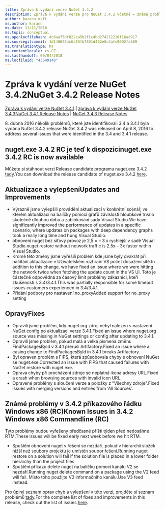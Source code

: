 ```yaml
---
title: Zpráva k vydání verze NuGet 3.4.2
description: Zpráva k vydání verze pro NuGet 3.4.2 včetně – známé problémy, opravy chyb, nové funkce a chcete.
author: karann-msft
ms.author: karann
ms.date: 11/11/2016
ms.topic: conceptual
ms.openlocfilehash: 4c8aa75df822ca5b2f1c4bd274272218f16ad917
ms.sourcegitcommit: 1d1406764c6af5fb7801d462e0c4afc9092fa569
ms.translationtype: MT
ms.contentlocale: cs-CZ
ms.lasthandoff: 09/04/2018
ms.locfileid: "43549148"
---
```

# <a name="nuget-342-release-notes"></a><span data-ttu-id="bddd4-103">Zpráva k vydání verze NuGet 3.4.2</span><span class="sxs-lookup"><span data-stu-id="bddd4-103">NuGet 3.4.2 Release Notes</span></span>

<span data-ttu-id="bddd4-104">[Zpráva k vydání verze NuGet 3.4.1](../release-notes/nuget-3.4.1.md) | [zpráva k vydání verze NuGet 3.4.3](../release-notes/nuget-3.4.3.md)</span><span class="sxs-lookup"><span data-stu-id="bddd4-104">[NuGet 3.4.1 Release Notes](../release-notes/nuget-3.4.1.md) | [NuGet 3.4.3 Release Notes](../release-notes/nuget-3.4.3.md)</span></span>

<span data-ttu-id="bddd4-105">8. dubna 2016 několik problémů, které jste identifikovali 3.4 a 3.4.1 byla vydána NuGet 3.4.2 release.</span><span class="sxs-lookup"><span data-stu-id="bddd4-105">NuGet 3.4.2 was released on April 8, 2016 to address several issues that were identified in the 3.4 and 3.4.1 release.</span></span>

## <a name="nugetexe-342-rc-is-now-available"></a><span data-ttu-id="bddd4-106">nuget.exe 3.4.2 RC je teď k dispozici</span><span class="sxs-lookup"><span data-stu-id="bddd4-106">nuget.exe 3.4.2 RC is now available</span></span>

<span data-ttu-id="bddd4-107">Můžete si stáhnout verzi Release candidate programu nuget.exe 3.4.2 [tady](https://dist.nuget.org/index.html).</span><span class="sxs-lookup"><span data-stu-id="bddd4-107">You can download the release candidate of nuget.exe 3.4.2 [here](https://dist.nuget.org/index.html).</span></span>

## <a name="updates-and-improvements"></a><span data-ttu-id="bddd4-108">Aktualizace a vylepšení</span><span class="sxs-lookup"><span data-stu-id="bddd4-108">Updates and Improvements</span></span>

* <span data-ttu-id="bddd4-109">Výrazně jsme vylepšili provádění aktualizací v konkrétní scénář, ve kterém aktualizací na balíčky pomocí grafů závislosti hloubkové trvalo skutečně dlouhou dobu a zablokování sady Visual Studio.</span><span class="sxs-lookup"><span data-stu-id="bddd4-109">We have significantly improved the performance of updates in a specific scenario, where updates on packages with deep dependency graphs took a really long time and hung Visual Studio.</span></span>
* <span data-ttu-id="bddd4-110">obnovení nuget bez síťový provoz je 2,5 × – 3 x rychlejší v sadě Visual Studio.</span><span class="sxs-lookup"><span data-stu-id="bddd4-110">nuget restore without network traffic is 2.5x – 3x faster within Visual Studio.</span></span>
* <span data-ttu-id="bddd4-111">Kromě této změny jsme vyřešili problém kde jsme byly dvakrát při načítání aktualizace v Uživatelském rozhraní VS počet dosažení sítě.</span><span class="sxs-lookup"><span data-stu-id="bddd4-111">In addition to this change, we have fixed an issue where we were hitting the network twice when fetching the update count in the VS UI.</span></span> <span data-ttu-id="bddd4-112">Toto je částečně odpovědná za časový limit problémy zákazníci, kteří zkušenosti s 3.4/3.4.1.</span><span class="sxs-lookup"><span data-stu-id="bddd4-112">This was partially responsible for some timeout issues customers experienced in 3.4/3.4.1.</span></span>
* <span data-ttu-id="bddd4-113">Přidání podpory pro nastavení no_proxy</span><span class="sxs-lookup"><span data-stu-id="bddd4-113">Added support for no_proxy setting</span></span>

## <a name="fixes"></a><span data-ttu-id="bddd4-114">Opravy</span><span class="sxs-lookup"><span data-stu-id="bddd4-114">Fixes</span></span>

* <span data-ttu-id="bddd4-115">Opravili jsme problém, kdy nuget.org zdroj nebyl nalezen v nastavení NuGet config po aktualizaci verze 3.4.1.</span><span class="sxs-lookup"><span data-stu-id="bddd4-115">Fixed an issue where nuget.org source was missing in NuGet settings or config after updating to 3.4.1.</span></span>
* <span data-ttu-id="bddd4-116">Opravili jsme problém, pokud malá a velká písmena změnu FindPackagesById v 3.4.1 přeruší Artifactory.</span><span class="sxs-lookup"><span data-stu-id="bddd4-116">Fixed an issue where a casing change to FindPackagesById in 3.4.1 breaks Artifactory.</span></span>
* <span data-ttu-id="bddd4-117">Byl opraven problém s FIPS, která způsobovala chyby s obnovení NuGet se nuget.exe.</span><span class="sxs-lookup"><span data-stu-id="bddd4-117">Corrected an issue with FIPS that caused failures with NuGet restore with nuget.exe.</span></span>
* <span data-ttu-id="bddd4-118">Oprava chyby při procházení zdroje se neplatná ikona adresy URL.</span><span class="sxs-lookup"><span data-stu-id="bddd4-118">Fixed a crash when browsing sources with invalid icon URL.</span></span>
* <span data-ttu-id="bddd4-119">Opravené problémy s sloučení verze a položky z "Všechny zdroje".</span><span class="sxs-lookup"><span data-stu-id="bddd4-119">Fixed issues with merging versions and entries from 'All Sources'.</span></span>

## <a name="known-issues-in-342-windows-x86-commandline-rc"></a><span data-ttu-id="bddd4-120">Známé problémy v 3.4.2 příkazového řádku Windows x86 (RC)</span><span class="sxs-lookup"><span data-stu-id="bddd4-120">Known Issues in 3.4.2 Windows x86 Commandline (RC)</span></span>

<span data-ttu-id="bddd4-121">Tyto problémy budou vyřešeny předčasné příští týden před nedosáhne RTM.</span><span class="sxs-lookup"><span data-stu-id="bddd4-121">These issues will be fixed early next week before we hit RTM.</span></span>

*  <span data-ttu-id="bddd4-122">Spuštění obnovení nuget v řešení se nezdaří, pokud v hierarchii složek nižší než soubory projektu je umístěn soubor řešení.</span><span class="sxs-lookup"><span data-stu-id="bddd4-122">Running nuget restore on a solution will fail if the solution file is placed in a lower folder hierarchy than the project files.</span></span>
*  <span data-ttu-id="bddd4-123">Spuštění příkazu delete nuget na balíčku pomocí kanálu V2 se nezdaří.</span><span class="sxs-lookup"><span data-stu-id="bddd4-123">Running nuget delete command on a package using the V2 feed will fail.</span></span> <span data-ttu-id="bddd4-124">Místo toho použijte V3 informačního kanálu.</span><span class="sxs-lookup"><span data-stu-id="bddd4-124">Use V3 feed instead.</span></span>


<span data-ttu-id="bddd4-125">Pro úplný seznam oprav chyb a vylepšení v této verzi, projděte si seznam problémů [tady](https://github.com/NuGet/Home/issues?utf8=%E2%9C%93&q=is%3Aissue+milestone%3A3.4.2++is%3Aclosed+).</span><span class="sxs-lookup"><span data-stu-id="bddd4-125">For the complete list of fixes and improvements in this release, check out the list of issues [here](https://github.com/NuGet/Home/issues?utf8=%E2%9C%93&q=is%3Aissue+milestone%3A3.4.2++is%3Aclosed+).</span></span>